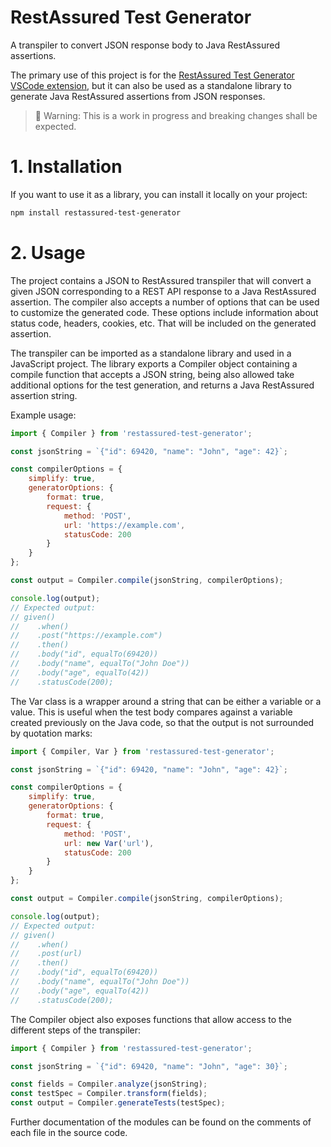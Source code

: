 # RestAssured Test Generator

A transpiler to convert JSON response body to Java RestAssured assertions.

The primary use of this project is for the [RestAssured Test Generator VSCode extension](https://github.com/Israel77/vscode-restassured-test-generator-vscode), but it can also be used as a standalone library to generate Java RestAssured assertions from JSON responses.

> 🚧 Warning: This is a work in progress and breaking changes shall be expected.


# 1. Installation


If you want to use it as a library, you can install it locally on your project:
```sh
npm install restassured-test-generator
```

# 2. Usage

The project contains a JSON to RestAssured transpiler that will convert a given JSON corresponding to a REST API response to a Java RestAssured assertion. The compiler also accepts a number of options that can be used to customize the generated code. These options include information about status code, headers, cookies, etc. That will be included on the generated assertion.

The transpiler can be imported as a standalone library and used in a JavaScript project. The library exports a Compiler object containing a compile function that accepts a JSON string, being also allowed take additional options for the test generation, and returns a Java RestAssured assertion string.

Example usage:
```js
import { Compiler } from 'restassured-test-generator';

const jsonString = `{"id": 69420, "name": "John", "age": 42}`;

const compilerOptions = {
    simplify: true,
    generatorOptions: {
        format: true,
        request: {
            method: 'POST',
            url: 'https://example.com',
            statusCode: 200
        }
    }
};

const output = Compiler.compile(jsonString, compilerOptions);

console.log(output);
// Expected output:
// given()
//    .when()
//    .post("https://example.com")
//    .then()
//    .body("id", equalTo(69420))
//    .body("name", equalTo("John Doe"))
//    .body("age", equalTo(42))
//    .statusCode(200);
```

The Var class is a wrapper around a string that can be either a variable or a value. This is useful when the test body compares against a variable created previously on the Java code, so that the output is not surrounded by quotation marks:

```js
import { Compiler, Var } from 'restassured-test-generator';

const jsonString = `{"id": 69420, "name": "John", "age": 42}`;

const compilerOptions = {
    simplify: true,
    generatorOptions: {
        format: true,
        request: {
            method: 'POST',
            url: new Var('url'),
            statusCode: 200
        }
    }
};

const output = Compiler.compile(jsonString, compilerOptions);

console.log(output);
// Expected output:
// given()
//    .when()
//    .post(url)
//    .then()
//    .body("id", equalTo(69420))
//    .body("name", equalTo("John Doe"))
//    .body("age", equalTo(42))
//    .statusCode(200);

```

The Compiler object also exposes functions that allow access to the different steps of the transpiler:

```js
import { Compiler } from 'restassured-test-generator';

const jsonString = `{"id": 69420, "name": "John", "age": 30}`;

const fields = Compiler.analyze(jsonString);
const testSpec = Compiler.transform(fields);
const output = Compiler.generateTests(testSpec);
```

Further documentation of the modules can be found on the comments of each file in the source code.